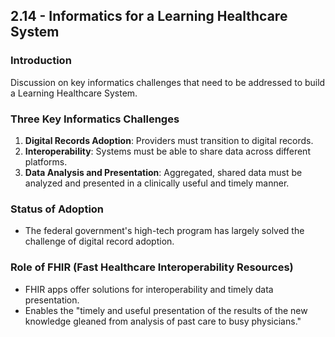 ## 2.14 - Informatics for a Learning Healthcare System

### Introduction
Discussion on key informatics challenges that need to be addressed to build a Learning Healthcare System.

### Three Key Informatics Challenges
1. **Digital Records Adoption**: Providers must transition to digital records.
2. **Interoperability**: Systems must be able to share data across different platforms.
3. **Data Analysis and Presentation**: Aggregated, shared data must be analyzed and presented in a clinically useful and timely manner.

### Status of Adoption
- The federal government's high-tech program has largely solved the challenge of digital record adoption.

### Role of FHIR (Fast Healthcare Interoperability Resources)
- FHIR apps offer solutions for interoperability and timely data presentation.
- Enables the "timely and useful presentation of the results of the new knowledge gleaned from analysis of past care to busy physicians."

